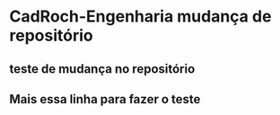 # CadRoch-Engenharia mudança de repositório   


  ## teste de mudança no repositório

  ## Mais essa linha para fazer o teste